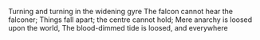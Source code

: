 Turning and turning in the widening gyre
The falcon cannot hear the falconer;
Things fall apart; the centre cannot hold;
Mere anarchy is loosed upon the world,
The blood-dimmed tide is loosed, and everywhere
